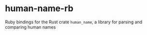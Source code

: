 # human-name-rb
Ruby bindings for the Rust crate `human_name`, a library for parsing and comparing human names
